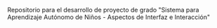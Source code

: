 Repositorio para el desarrollo de proyecto de grado "Sistema para Aprendizaje Autónomo de Niños - Aspectos de Interfaz e Interacción"
